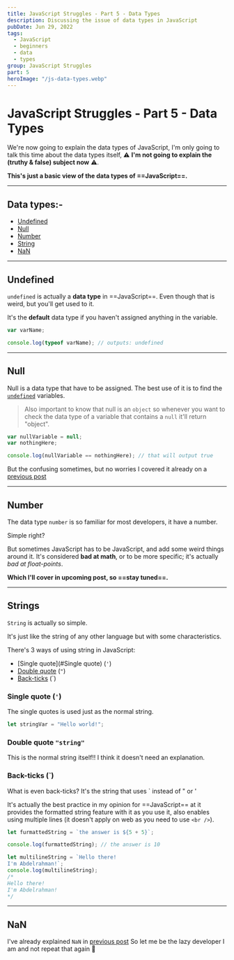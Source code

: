 ```yaml
---
title: JavaScript Struggles - Part 5 - Data Types
description: Discussing the issue of data types in JavaScript
pubDate: Jun 29, 2022
tags:
  - JavaScript
  - beginners
  - data
  - types
group: JavaScript Struggles
part: 5
heroImage: "/js-data-types.webp"
---
```


# JavaScript Struggles - Part 5 - Data Types

We're now going to explain the data types of JavaScript, I'm only going to talk this time about the data types itself, ⚠️ **I'm not going to explain the (truthy & false) subject now** ⚠️.

**This's just a basic view of the data types of ==JavaScript==.**

---

## Data types:-

- [Undefined](#undefined)
- [Null](#null)
- [Number](#number)
- [String](#string)
- [NaN](#nan)

---

## Undefined

`undefined` is actually a **data type** in ==JavaScript==.
Even though that is weird, but you'll get used to it.

It's the **default** data type if you haven't assigned anything in the variable.

```js
var varName;

console.log(typeof varName); // outputs: undefined
```

---

## Null

Null is a data type that have to be assigned.
The best use of it is to find the [`undefined`](#undefined) variables.

> Also important to know that null is an `object` so whenever you want to check the data type of a variable that contains a `null` it'll return "object".

```js
var nullVariable = null;
var nothingHere;

console.log(nullVariable == nothingHere); // that will output true
```

But the confusing sometimes, but no worries I covered it already on a [previous post](https://dev.to/abdelrahman_dwedar/javascript-struggles-part-2-numbers-4f2l#null)

---

## Number

The data type `number` is so familiar for most developers, it have a number.

Simple right?

But sometimes JavaScript has to be JavaScript, and add some weird things around it.
It's considered **bad at math**, or to be more specific; it's actually _bad at float-points_.

**Which I'll cover in upcoming post, so ==stay tuned==.**

---

## Strings

`String` is actually so simple.

It's just like the string of any other language but with some characteristics.

There's 3 ways of using string in JavaScript:

- [Single quote](#Single quote) (`'`)
- [Double quote](#double) (`"`)
- [Back-ticks](#back-ticks) (\`)

### Single quote (`'`)

The single quotes is used just as the normal string.

```js
let stringVar = "Hello world!";
```

### Double quote `"string"` <a name="#double"></a>

This is the normal string itself!!
I think it doesn't need an explanation.

### Back-ticks (\`)

What is even back-ticks?
It's the string that uses \` instead of " or '

It's actually the best practice in my opinion for ==JavaScript== at it provides the formatted string feature with it as you use it, also enables using multiple lines (it doesn't apply on web as you need to use `<br />`).

```js
let furmattedString = `the answer is ${5 + 5}`;

console.log(furmattedString); // the answer is 10

let multilineString = `Hello there!
I'm Abdelrahman!`;
console.log(multilineString);
/*
Hello there!
I'm Abdelrahman!
*/
```

---

## NaN <a name="#nan"></a>

I've already explained `NaN` in [previous post](https://dev.to/abdelrahman_dwedar/javascript-struggles-part-2-numbers-4f2l#nan)
So let me be the lazy developer I am and not repeat that again :yawning_face:

